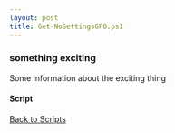 ```yaml
---
layout: post
title: Get-NoSettingsGPO.ps1
---
```


### something exciting

Some information about the exciting thing

#### Script

<script async src="https://gist-it.appspot.com/github.com/BanterBoy/scripts-blog/blob/master/PowerShell/scripts/activeDirectory/Get-NoSettingsGPO.ps1"></script>

<a href="/menu/_pages/scripts.html">Back to Scripts</a>
